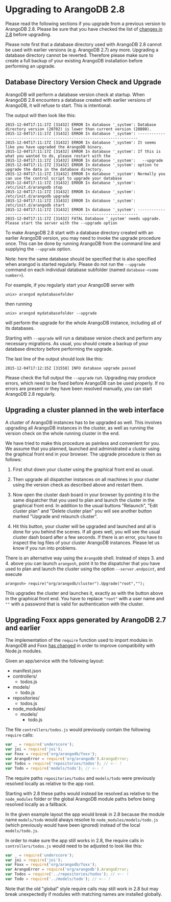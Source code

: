 Upgrading to ArangoDB 2.8
=========================

Please read the following sections if you upgrade from a previous version to
ArangoDB 2.8. Please be sure that you have checked the list of [changes in 2.8](../ReleaseNotes/UpgradingChanges28.md)
before upgrading.

Please note first that a database directory used with ArangoDB 2.8
cannot be used with earlier versions (e.g. ArangoDB 2.7) any
more. Upgrading a database directory cannot be reverted. Therefore
please make sure to create a full backup of your existing ArangoDB
installation before performing an upgrade.

Database Directory Version Check and Upgrade
--------------------------------------------

ArangoDB will perform a database version check at startup. When ArangoDB 2.8
encounters a database created with earlier versions of ArangoDB, it will refuse
to start. This is intentional.

The output will then look like this:

```
2015-12-04T17:11:17Z [31432] ERROR In database '_system': Database directory version (20702) is lower than current version (20800).
2015-12-04T17:11:17Z [31432] ERROR In database '_system': ----------------------------------------------------------------------
2015-12-04T17:11:17Z [31432] ERROR In database '_system': It seems like you have upgraded the ArangoDB binary.
2015-12-04T17:11:17Z [31432] ERROR In database '_system': If this is what you wanted to do, please restart with the
2015-12-04T17:11:17Z [31432] ERROR In database '_system':   --upgrade
2015-12-04T17:11:17Z [31432] ERROR In database '_system': option to upgrade the data in the database directory.
2015-12-04T17:11:17Z [31432] ERROR In database '_system': Normally you can use the control script to upgrade your database
2015-12-04T17:11:17Z [31432] ERROR In database '_system':   /etc/init.d/arangodb stop
2015-12-04T17:11:17Z [31432] ERROR In database '_system':   /etc/init.d/arangodb upgrade
2015-12-04T17:11:17Z [31432] ERROR In database '_system':   /etc/init.d/arangodb start
2015-12-04T17:11:17Z [31432] ERROR In database '_system': ----------------------------------------------------------------------
2015-12-04T17:11:17Z [31432] FATAL Database '_system' needs upgrade. Please start the server with the --upgrade option
```

To make ArangoDB 2.8 start with a database directory created with an earlier
ArangoDB version, you may need to invoke the upgrade procedure once.  This can
be done by running ArangoDB from the command line and supplying the `--upgrade`
option.

Note: here the same database should be specified that is also specified when
arangod is started regularly. Please do not run the `--upgrade` command on each
individual database subfolder (named `database-<some number>`).
 
For example, if you regularly start your ArangoDB server with

    unix> arangod mydatabasefolder

then running

    unix> arangod mydatabasefolder --upgrade

will perform the upgrade for the whole ArangoDB instance, including all of its
databases.

Starting with `--upgrade` will run a database version check and perform any
necessary migrations. As usual, you should create a backup of your database
directory before performing the upgrade.

The last line of the output should look like this:
```
2015-12-04T17:12:15Z [31558] INFO database upgrade passed
```

Please check the full output the `--upgrade` run. Upgrading may produce errors, which need
to be fixed before ArangoDB can be used properly. If no errors are present or
they have been resolved manually, you can start ArangoDB 2.8 regularly.

Upgrading a cluster planned in the web interface
------------------------------------------------

A cluster of ArangoDB instances has to be upgraded as well. This
involves upgrading all ArangoDB instances in the cluster, as well as
running the version check on the whole running cluster in the end.

We have tried to make this procedure as painless and convenient for you.
We assume that you planned, launched and administrated a cluster using the
graphical front end in your browser. The upgrade procedure is then as
follows:

  1. First shut down your cluster using the graphical front end as
     usual.

  2. Then upgrade all dispatcher instances on all machines in your
     cluster using the version check as described above and restart them.

  3. Now open the cluster dash board in your browser by pointing it to
     the same dispatcher that you used to plan and launch the cluster in 
     the graphical front end. In addition to the usual buttons
     "Relaunch", "Edit cluster plan" and "Delete cluster plan" you will
     see another button marked "Upgrade and relaunch cluster".

  4. Hit this button, your cluster will be upgraded and launched and
     all is done for you behind the scenes. If all goes well, you will
     see the usual cluster dash board after a few seconds. If there is 
     an error, you have to inspect the log files of your cluster
     ArangoDB instances. Please let us know if you run into problems.

There is an alternative way using the `ArangoDB` shell. Instead of
steps 3. and 4. above you can launch `arangosh`, point it to the dispatcher
that you have used to plan and launch the cluster using the option
``--server.endpoint``, and execute

    arangosh> require("org/arangodb/cluster").Upgrade("root","");

This upgrades the cluster and launches it, exactly as with the button 
above in the graphical front end. You have to replace `"root"` with
a user name and `""` with a password that is valid for authentication
with the cluster.

Upgrading Foxx apps generated by ArangoDB 2.7 and earlier
---------------------------------------------------------

The implementation of the `require` function used to import modules in
ArangoDB and Foxx [has changed](../ReleaseNotes/UpgradingChanges28.md#module-resolution)
in order to improve compatibility with Node.js modules.

Given an app/service with the following layout:

* manifest.json
* controllers/
  * todos.js
* models/
  * todo.js
* repositories/
  * todos.js
* node_modules/
  * models/
    * todo.js

The file `controllers/todos.js` would previously contain the following
`require` calls:

```js
var _ = require('underscore');
var joi = require('joi');
var Foxx = require('org/arangodb/foxx');
var ArangoError = require('org/arangodb').ArangoError;
var Todos = require('repositories/todos'); // <-- !
var Todo = require('models/todo'); // <-- !
```

The require paths `repositories/todos` and `models/todo` were previously
resolved locally as relative to the app root.

Starting with 2.8 these paths would instead be resolved as relative to
the `node_modules` folder or the global ArangoDB module paths before being
resolved locally as a fallback.

In the given example layout the app would break in 2.8 because the module
name `models/todo` would always resolve to `node_modules/models/todo.js`
(which previously would have been ignored) instead of the local `models/todo.js`.

In order to make sure the app still works in 2.8, the require calls in
`controllers/todos.js` would need to be adjusted to look like this:

```js
var _ = require('underscore');
var joi = require('joi');
var Foxx = require('org/arangodb/foxx');
var ArangoError = require('org/arangodb').ArangoError;
var Todos = require('../repositories/todos'); // <-- !
var Todo = require('../models/todo'); // <-- !
```

Note that the old "global" style require calls may still work in 2.8 but
may break unexpectedly if modules with matching names are installed globally.

